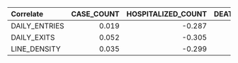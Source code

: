 | Correlate     |   CASE_COUNT |   HOSPITALIZED_COUNT |   DEATH_COUNT |   CASE_COUNT_7DAY_AVG |   all_case_count_7day_avg |   HOSP_COUNT_7DAY_AVG |   DEATH_COUNT_7DAY_AVG |   all_death_count_7day_avg |
|:--------------|-------------:|---------------------:|--------------:|----------------------:|--------------------------:|----------------------:|-----------------------:|---------------------------:|
| DAILY_ENTRIES |        0.019 |               -0.287 |        -0.392 |                -0.055 |                    -0.049 |                -0.332 |                 -0.399 |                     -0.388 |
| DAILY_EXITS   |        0.052 |               -0.305 |        -0.414 |                -0.013 |                    -0.006 |                -0.342 |                 -0.418 |                     -0.409 |
| LINE_DENSITY  |        0.035 |               -0.299 |        -0.408 |                -0.037 |                    -0.03  |                -0.341 |                 -0.414 |                     -0.404 |